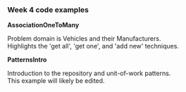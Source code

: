 ### Week 4 code examples

**AssociationOneToMany**

Problem domain is Vehicles and their Manufacturers.  
Highlights the 'get all', 'get one', and 'add new' techniques.  

**PatternsIntro**

Introduction to the repository and unit-of-work patterns.  
This example will likely be edited.  